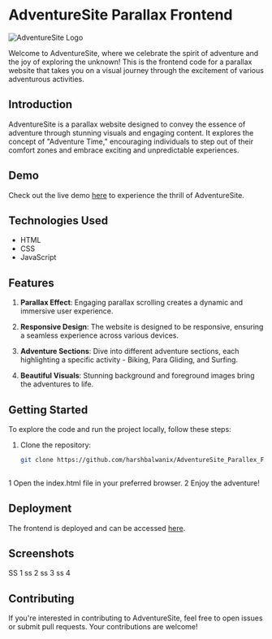 # AdventureSite Parallax Frontend

![AdventureSite Logo](images/favicon.ico)

Welcome to AdventureSite, where we celebrate the spirit of adventure and the joy of exploring the unknown! This is the frontend code for a parallax website that takes you on a visual journey through the excitement of various adventurous activities.

## Introduction

AdventureSite is a parallax website designed to convey the essence of adventure through stunning visuals and engaging content. It explores the concept of "Adventure Time," encouraging individuals to step out of their comfort zones and embrace exciting and unpredictable experiences.

## Demo

Check out the live demo [here](https://harshbalwanix.github.io/AdventureSite_Parallex_Frontend/) to experience the thrill of AdventureSite.

## Technologies Used

- HTML
- CSS
- JavaScript

## Features

1. **Parallax Effect**: Engaging parallax scrolling creates a dynamic and immersive user experience.

2. **Responsive Design**: The website is designed to be responsive, ensuring a seamless experience across various devices.

3. **Adventure Sections**: Dive into different adventure sections, each highlighting a specific activity - Biking, Para Gliding, and Surfing.

4. **Beautiful Visuals**: Stunning background and foreground images bring the adventures to life.

## Getting Started

To explore the code and run the project locally, follow these steps:

1. Clone the repository:

   ```bash
   git clone https://github.com/harshbalwanix/AdventureSite_Parallex_Frontend.git
 
1 Open the index.html file in your preferred browser.
2 Enjoy the adventure!

## Deployment
The frontend is deployed and can be accessed [here](https://harshbalwanix.github.io/AdventureSite_Parallex_Frontend/).

## Screenshots
SS 1
ss 2 
ss 3
ss 4

## Contributing
If you're interested in contributing to AdventureSite, feel free to open issues or submit pull requests. Your contributions are welcome!

